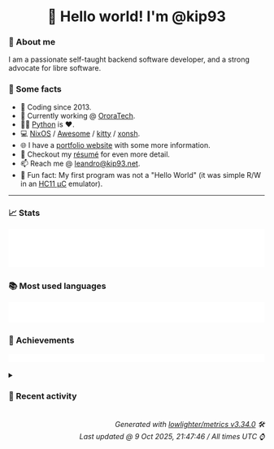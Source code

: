 <!-- README template, populated using this action:
     https://github.com/kip93/kip93/blob/main/.github/workflows/readme.yml. -->

<h1 align="center">👋 Hello world! I'm @kip93</h1> <!-- LOGIN => username -->

### 👤 About me

I am a passionate self-taught backend software developer, and a strong advocate for libre software.


### 💬 Some facts

* 📅 Coding since 2013.
* 💼 Currently working @ [OroraTech](https://ororatech.com/).
* 👨‍💻 [Python](https://github.com/search?q=user%3Akip93&l=python) is ❤️. <!-- LOGIN => username -->
* 💻 [NixOS](https://github.com/NixOS/) /
     [Awesome](https://github.com/awesomeWM/) /
     [kitty](https://github.com/kovidgoyal/kitty/) /
     [xonsh](https://github.com/xonsh/).
* 🌐 I have a [portfolio website](https://kip93.net/) with some more information.
* 📝 Checkout my [résumé](https://kip93.net/resume/) for even more detail.
* 📫 Reach me @ [leandro@kip93.net](mailto:leandro@kip93.net).
* 🎲 Fun fact: My first program was not a "Hello World" (it was simple R/W in an [HC11 µC](https://en.wikipedia.org/wiki/68HC11) emulator).


-----------------------------------------------------------------------------------------------------------------------


### 📈 Stats

![](./stats.svg)


### 📚 Most used languages <!-- by percentage, in decreasing order -->

![](./languages.svg)


### 🏅 Achievements

![](./achievements.svg)


<details> <!-- Last activity -->
<!-- Almost verbatim copy of https://github.com/lowlighter/metrics/blob/latest/source/templates/markdown/partials/activity.ejs, but restructured to be foldable. -->
<summary><h3>📰 Recent activity</h3></summary>

* 🔍 Reviewed [#442957 python3Packages.pkg-about: 1.5.0 -&gt; 2.0.1](https://github.com/NixOS/nixpkgs/pull/442957) in [NixOS/nixpkgs](https://github.com/NixOS/nixpkgs)
  * *On 15 Sept 2025, 21:24:50*
* ➡️ Pushed 74 commits in [kip93/nix](https://github.com/kip93/nix) on branch `fix/self-override`
  * [#5e46df9](https://github.com/kip93/nix/commit/5e46df9) Merge pull request #13957 from NixOS/drop-old-serve-protocol

 Remove support for serve protocol version &lt; 5
  * [#9df99e0](https://github.com/kip93/nix/commit/9df99e0) Remove ServeProto::Command::ExportPaths

This seems to have been unused since the build-remote.pl removal in February 2017 (27dc76c1a5dbe654465245ff5f6bc22e2c8902da).
  * [#fa048e4](https://github.com/kip93/nix/commit/fa048e4) Remove support for serve protocol &lt; 5

This was introduced in August 2018 (2825e05d21ecabc8b8524836baf0b9b05da993c6).
  * [#8c789db](https://github.com/kip93/nix/commit/8c789db) Merge pull request #13956 from NixOS/drop-unused-addMultipleToStoreLegacy

Drop unused LegacySSHStore::addMultipleToStoreLegacy()
  * [#f8b15bf](https://github.com/kip93/nix/commit/f8b15bf) Merge pull request #13951 from NixOS/drop-old-daemon-protocol

Remove support for worker protocol version &lt; 18
  * [#5013b38](https://github.com/kip93/nix/commit/5013b38) Drop unused LegacySSHStore::addMultipleToStoreLegacy()
  * [#247d16a](https://github.com/kip93/nix/commit/247d16a) Merge pull request #13954 from xokdvium/empty-list-elems-fix

libexpr: Fix Value::mkList for empty lists
  * [#d1d3ed6](https://github.com/kip93/nix/commit/d1d3ed6) Add release note
  * [#7d26bf8](https://github.com/kip93/nix/commit/7d26bf8) Merge pull request #13906 from obsidiansystems/derivation-builder-simpler

More `DerivationBuilder` simplifications
  * [#9c186c3](https://github.com/kip93/nix/commit/9c186c3) Merge pull request #13932 from NixOS/move-pathInfoCache

Reduce false sharing between pathInfoCache and Store
  * [#2ed2c79](https://github.com/kip93/nix/commit/2ed2c79) libexpr: Fix Value::mkList for empty lists

This code used to save the pointer to a small
list allocated on the stack to the Value, which
is unintended.
  * [#3c331b7](https://github.com/kip93/nix/commit/3c331b7) Merge pull request #13953 from xokdvium/value-alignment

libexpr: Overalign Value to 16 bytes
  * [#4524235](https://github.com/kip93/nix/commit/4524235) libexpr: Overalign Value to 16 bytes

This is necessary to make use of 128 bit atomics on x86_64 [1],
since MOVAPD, MOVAPS, and MOVDQA need memory operands to be 16-byte
aligned. We are not losing anything here, because Value is already 16-byte
wide and Boehm allocates memory in granules that are 16 bytes by default
on 64 bit systems [2].

[1]: https://patchwork.sourceware.org/project/gcc/patch/YhxkfzGEEQ9KHbBC@tucnak/
[2]: https://github.com/bdwgc/bdwgc/blob/54ac18ccbc5a833dd7edaff94a10ab9b65044d61/include/gc/gc_tiny_fl.h#L31-L33
  * [#86d1995](https://github.com/kip93/nix/commit/86d1995) Remove WorkerProto::Op::ImportPaths

This was obsoleted in May 2016 (538a64e8c314f23ba0c5d76201f1c20e71884a21).
  * [#4fb61bc](https://github.com/kip93/nix/commit/4fb61bc) Remove WorkerProto::Op::ExportPath

This was obsoleted in May 2016 (538a64e8c314f23ba0c5d76201f1c20e71884a21).
  * [#137a551](https://github.com/kip93/nix/commit/137a551) Remove support for daemon protocol version &lt; 18

Version 18 was introduced in November 2016 (4b8f1b0ec066a5b994747b1afd050f5f62d857f6).
  * [#a73cf44](https://github.com/kip93/nix/commit/a73cf44) Reduce false sharing between pathInfoCache and Store

`perf c2c` shows a lot of cacheline conflicts between purely read-only
Store methods (like `parseStorePath()`) and the Sync classes. So
allocate pathInfoCache separately to avoid that.
  * [#2acb955](https://github.com/kip93/nix/commit/2acb955) Combine `DerivationBuilder::{prepareBuild,startBuilder}`

After many other cleanups, it turns out there is no reason for these to
be separate methods. We can combine them to simplify things.
  * [#14c206f](https://github.com/kip93/nix/commit/14c206f) `DerivationBuilder` no more callback soup for logging

`startBuilder` just returns the descriptor for the pipe now.
  * [#7f3314a](https://github.com/kip93/nix/commit/7f3314a) `DerivationBuilder::initialOutputs` make `const`

At one point I remember it did mutatate `initialOutputs`, but not
anymore!
  * *On 15 Sept 2025, 20:50:18*
* ➡️ Pushed 66 commits in [kip93/nix](https://github.com/kip93/nix) on branch `fix/self-override`
  * [#44d096f](https://github.com/kip93/nix/commit/44d096f) `nix_store_is_valid_path` param `path` should be `const`
  * [#7e4608a](https://github.com/kip93/nix/commit/7e4608a) More `extern &#34;C&#34;` for FFI

This allows us to catch the header and file getting out of sync, because
we are not doing overloading by mistake.
  * [#eb56b18](https://github.com/kip93/nix/commit/eb56b18) DerivationBuildingGoal: Make almost everything private
  * [#c6ba120](https://github.com/kip93/nix/commit/c6ba120) `DerivationBuildingGoal::started` make local (lambda) variable
  * [#3b9c510](https://github.com/kip93/nix/commit/3b9c510) `DerivationBuildingGoal::outputLocks` make local variable
  * [#a63ac8d](https://github.com/kip93/nix/commit/a63ac8d) Inline `DerivationBuildingGoal::hookDone`
  * [#51dadad](https://github.com/kip93/nix/commit/51dadad) Move up `assert(!hook);`

We don&#39;t need to keep doing this every loop iteration, hook stuff it is only set
above.
  * [#7c1e5b3](https://github.com/kip93/nix/commit/7c1e5b3) In `DerivationBuildingGoal` Demote `actLock` to local variable

It doesn&#39;t need to be a field any more, because we just use it with two
loops.
  * [#4c44a21](https://github.com/kip93/nix/commit/4c44a21) Get rid of a `tryToBuild` tail recursive call with loop

This will make it easier to convert somethings to RAII.
  * [#95c5779](https://github.com/kip93/nix/commit/95c5779) `DerivationBuildingGoal::tryToBuild` pull hook waiting out of switch

Do this with a new `useHook` boolean we carefully make sure is set in
all cases. This change isn&#39;t really worthwhile by itself, but it allows
us to make further refactors (see later commits) which are
well-motivated.
  * [#c7603c6](https://github.com/kip93/nix/commit/c7603c6) Mark tmpDir as const
  * [#2fe629c](https://github.com/kip93/nix/commit/2fe629c) Fix deadlock in SSHMaster::addCommonSSHOpts()

When useMaster is true, startMaster() acquires the state lock, then
calls isMasterRunning(), which calls addCommonSSHOpts(), which tries
to acquire the state lock again, causing a deadlock.

The solution is to move tmpDir out of the state. It doesn&#39;t need to be
there in the first place because it never changes.
  * [#1286d5d](https://github.com/kip93/nix/commit/1286d5d) Fix macOS HUP detection using kqueue instead of poll

On macOS, poll() is fundamentally broken for HUP detection. It loses event
subscriptions when EVFILT_READ fires without matching the requested events
in the pollfd. This causes daemon processes to linger after client disconnect.

This commit replaces poll() with kqueue on macOS, which is what poll()
uses internally but without the bugs. The kqueue implementation uses
EVFILT_READ which works for both sockets and pipes, avoiding EVFILT_SOCK
which only works for sockets.

On Linux and other platforms, we continue using poll() with the standard
POSIX behavior where POLLHUP is always reported regardless of requested events.

Based on work from the Lix project (https://git.lix.systems/lix-project/lix)
commit 69ba3c92db3ecca468bcd5ff7849fa8e8e0fc6c0

Fixes: https://github.com/NixOS/nix/issues/13847
Related: https://git.lix.systems/lix-project/lix/issues/729
Apple bugs: rdar://37537852 (poll), FB17447257 (poll)

Co-authored-by: Jade Lovelace &lt;jadel@mercury.com&gt;
  * [#cbcb434](https://github.com/kip93/nix/commit/cbcb434) libexpr: Convert Symbol comparisons to switch statements

Now that Symbols are statically allocated at compile time with known IDs,
we can use switch statements instead of if-else chains for Symbol comparisons.
This provides better performance through compiler optimizations like jump tables.

Changes:
- Add public getId() method to Symbol class to access the internal ID
- Convert if-else chains comparing Symbol values to switch statements
  in primops.cc&#39;s derivationStrictInternal function
- Simplify control flow by removing the &#39;handled&#39; flag and moving the
  default attribute handling into the switch&#39;s default case

The static and runtime Symbol IDs are guaranteed to match by the
copyIntoSymbolTable implementation which asserts this invariant.

Co-authored-by: John Ericson &lt;git@JohnEricson.me&gt;
  * [#1935c19](https://github.com/kip93/nix/commit/1935c19) Merge pull request #13890 from xokdvium/mkstring-no-copy

Re-introduce mkStringNoCopy (revised)
  * [#6bdb5e8](https://github.com/kip93/nix/commit/6bdb5e8) Fix downstream MinGW build by not looking for Boost Regex
  * [#34181af](https://github.com/kip93/nix/commit/34181af) libexpr: Use mkStringNoCopy in prim_typeOf

This would lead to an unnecessary allocation. Not
a significant issue by any means, but it doesn&#39;t
have to allocate for most cases.
  * [#d62cfc1](https://github.com/kip93/nix/commit/d62cfc1) Re-introduce mkStringNoCopy (revised)

In b70d22b `mkStringNoCopy()` was renamed to
`mkString()`, but this is a bit risky since in code like

    vStringRegular.mkString(&#34;regular&#34;);

we want to be sure that the right overload is picked. (This is
especially problematic since the overload that takes an
`std::string_view` *does* allocate.)  So let&#39;s be explicit.

(Rebased from https://github.com/NixOS/nix/pull/11551)
  * [#725a2f3](https://github.com/kip93/nix/commit/725a2f3) don&#39;t include derivation name in temporary build directories

With the migration to /nix/var/nix/builds we now have failing builds
when the derivation name is too long.
This change removes the derivation name from the temporary build to have
a predictable prefix length:

Also see: https://github.com/NixOS/infra/pull/764
for context.
  * [#7b8ceb5](https://github.com/kip93/nix/commit/7b8ceb5) libutil, libexpr: #10542 abstract over getrusage for getting cpuTime stat and implement windows version

Update src/libutil/windows/current-process.cc

Prefer `nullptr` over `NULL`

Co-authored-by: Sergei Zimmerman &lt;sergei@zimmerman.foo&gt;

Update src/libutil/unix/current-process.cc

Prefer C++ type casts

Co-authored-by: Sergei Zimmerman &lt;sergei@zimmerman.foo&gt;

Update src/libutil/windows/current-process.cc

Prefer C++ type casts

Co-authored-by: Sergei Zimmerman &lt;sergei@zimmerman.foo&gt;

Update src/libutil/unix/current-process.cc

Don&#39;t allocate exception

Co-authored-by: Sergei Zimmerman &lt;sergei@zimmerman.foo&gt;
  * *On 9 Sept 2025, 18:06:13*
* 🔍 Reviewed [#440581 python3Packages.pycyphal: 1.24.3 -&gt; 1.24.5](https://github.com/NixOS/nixpkgs/pull/440581) in [NixOS/nixpkgs](https://github.com/NixOS/nixpkgs)
  * *On 9 Sept 2025, 14:29:24*
</details>


<h6 align="right"><em>
    Generated with <a href="https://github.com/lowlighter/metrics/tree/latest/">lowlighter/metrics v3.34.0</a> 🛠️<br> <!-- VERSION => MAJOR.minor.patch -->
    Last updated @ 9 Oct 2025, 21:47:46 / All times UTC ⌚ <!-- meta.generated => DD/MM/YYYY, hh:mm -->
</em></h6>
